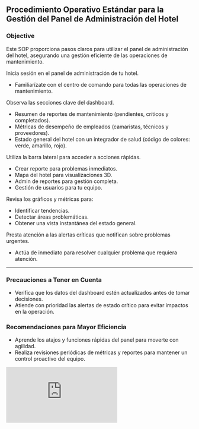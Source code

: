 ## Procedimiento Operativo Estándar para la Gestión del Panel de Administración del Hotel

### Objective

Este SOP proporciona pasos claros para utilizar el panel de administración del hotel, asegurando una gestión eficiente de las operaciones de mantenimiento.

<Steps titleSize="h3">
  <Step title="Paso 1 · Acceso al Panel de Administración" icon="eye" iconType="solid" stepNumber={1}>
    Inicia sesión en el panel de administración de tu hotel.
    <ul>
      <li>Familiarízate con el centro de comando para todas las operaciones de mantenimiento.</li>
    </ul>
  </Step>

  <Step title="Paso 2 · Navegación por el Dashboard" icon="chart-bar" iconType="solid" stepNumber={2}>
    Observa las secciones clave del dashboard.
    <ul>
      <li>Resumen de reportes de mantenimiento (pendientes, críticos y completados).</li>
      <li>Métricas de desempeño de empleados (camaristas, técnicos y proveedores).</li>
      <li>Estado general del hotel con un integrador de salud (código de colores: verde, amarillo, rojo).</li>
    </ul>
  </Step>

  <Step title="Paso 3 · Uso de Acciones Rápidas" icon="plus" iconType="solid" stepNumber={3}>
    Utiliza la barra lateral para acceder a acciones rápidas.
    <ul>
      <li>Crear reporte para problemas inmediatos.</li>
      <li>Mapa del hotel para visualizaciones 3D.</li>
      <li>Admin de reportes para gestión completa.</li>
      <li>Gestión de usuarios para tu equipo.</li>
    </ul>
  </Step>

  <Step title="Paso 4 · Monitoreo de Gráficos y Métricas" icon="chart-line" iconType="solid" stepNumber={4}>
    Revisa los gráficos y métricas para:
    <ul>
      <li>Identificar tendencias.</li>
      <li>Detectar áreas problemáticas.</li>
      <li>Obtener una vista instantánea del estado general.</li>
    </ul>
  </Step>

  <Step title="Paso 5 · Atención a Alertas Críticas" icon="flag" iconType="solid" stepNumber={5}>
    Presta atención a las alertas críticas que notifican sobre problemas urgentes.
    <ul>
      <li>Actúa de inmediato para resolver cualquier problema que requiera atención.</li>
    </ul>
  </Step>
</Steps>

---

### Precauciones a Tener en Cuenta

- Verifica que los datos del dashboard estén actualizados antes de tomar decisiones.
- Atiende con prioridad las alertas de estado crítico para evitar impactos en la operación.

### Recomendaciones para Mayor Eficiencia

- Aprende los atajos y funciones rápidas del panel para moverte con agilidad.
- Realiza revisiones periódicas de métricas y reportes para mantener un control proactivo del equipo.

<iframe
  className="w-full aspect-video rounded-xl"
  src="https://www.loom.com/embed/a82f1889da2d4d82adc7d15a72242932"
  title="panel_administracion"
  frameBorder="0"
  allow="accelerometer; autoplay; clipboard-write; encrypted-media; gyroscope; picture-in-picture"
  allowFullScreen
></iframe>
